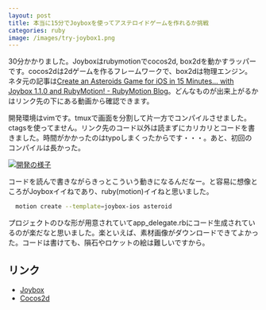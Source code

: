 ```yaml
---
layout: post
title: 本当に15分でJoyboxを使ってアステロイドゲームを作れるか挑戦
categories: ruby
image: /images/try-joybox1.png
---
```

30分かかりました。Joyboxはrubymotionでcocos2d, box2dを動かすラッパーです。cocos2dは2dゲームを作るフレームワークで、box2dは物理エンジン。ネタ元の記事は[Create an Asteroids Game for iOS in 15 Minutes… with Joybox 1.1.0 and RubyMotion! - RubyMotion Blog](http://blog.rubymotion.com/post/57465814533/create-an-asteroids-game-for-ios-in-15-minutes-with)。どんなものが出来上がるかはリンク先の下にある動画から確認できます。

開発環境はvimです。tmuxで画面を分割して片一方でコンパイルさせました。ctagsを使ってません。リンク先のコード以外は読まずにカリカリとコードを書きました。時間がかかったのはtypoしまくったからです・・・。あと、初回のコンパイルは長かった。

[![開発の様子](/images/try-joybox2.png)](/images/try-joybox2.png)

コードを読んで書きながらきっとこういう動きになるんだなー。と容易に想像ところがJoyboxイイねであり、ruby(motion)イイねと思いました。

``` bash
  motion create --template=joybox-ios asteroid
```

プロジェクトのひな形が用意されていてapp_delegate.rbにコード生成されているのが楽だなと思いました。楽といえば、素材画像がダウンロードできてよかった。コードは書けても、隕石やロケットの絵は難しいですから。

## リンク
* [Joybox](http://joybox.io/)
* [Cocos2d](http://www.cocos2d-iphone.org/)
